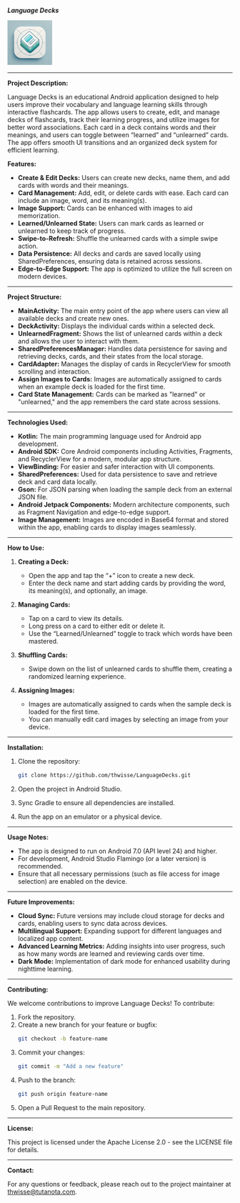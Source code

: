 ***Language Decks***

<img src="assets/logo.png"  width="100"/>


---

**Project Description:**

Language Decks is an educational Android application designed to help users improve their vocabulary and language learning skills through interactive flashcards. The app allows users to create, edit, and manage decks of flashcards, track their learning progress, and utilize images for better word associations. Each card in a deck contains words and their meanings, and users can toggle between “learned” and “unlearned” cards. The app offers smooth UI transitions and an organized deck system for efficient learning.

**Features:**

- **Create & Edit Decks:** Users can create new decks, name them, and add cards with words and their meanings.
- **Card Management:** Add, edit, or delete cards with ease. Each card can include an image, word, and its meaning(s).
- **Image Support:** Cards can be enhanced with images to aid memorization.
- **Learned/Unlearned State:** Users can mark cards as learned or unlearned to keep track of progress.
- **Swipe-to-Refresh:** Shuffle the unlearned cards with a simple swipe action.
- **Data Persistence:** All decks and cards are saved locally using SharedPreferences, ensuring data is retained across sessions.
- **Edge-to-Edge Support:** The app is optimized to utilize the full screen on modern devices.

---

**Project Structure:**

- **MainActivity:** The main entry point of the app where users can view all available decks and create new ones.
- **DeckActivity:** Displays the individual cards within a selected deck.
- **UnlearnedFragment:** Shows the list of unlearned cards within a deck and allows the user to interact with them.
- **SharedPreferencesManager:** Handles data persistence for saving and retrieving decks, cards, and their states from the local storage.
- **CardAdapter:** Manages the display of cards in RecyclerView for smooth scrolling and interaction.
- **Assign Images to Cards:** Images are automatically assigned to cards when an example deck is loaded for the first time.
- **Card State Management:** Cards can be marked as "learned" or "unlearned," and the app remembers the card state across sessions.

---

**Technologies Used:**

- **Kotlin:** The main programming language used for Android app development.
- **Android SDK:** Core Android components including Activities, Fragments, and RecyclerView for a modern, modular app structure.
- **ViewBinding:** For easier and safer interaction with UI components.
- **SharedPreferences:** Used for data persistence to save and retrieve deck and card data locally.
- **Gson:** For JSON parsing when loading the sample deck from an external JSON file.
- **Android Jetpack Components:** Modern architecture components, such as Fragment Navigation and edge-to-edge support.
- **Image Management:** Images are encoded in Base64 format and stored within the app, enabling cards to display images seamlessly.

---

**How to Use:**

1. **Creating a Deck:**
    - Open the app and tap the “+” icon to create a new deck.
    - Enter the deck name and start adding cards by providing the word, its meaning(s), and optionally, an image.

2. **Managing Cards:**
    - Tap on a card to view its details.
    - Long press on a card to either edit or delete it.
    - Use the “Learned/Unlearned” toggle to track which words have been mastered.

3. **Shuffling Cards:**
    - Swipe down on the list of unlearned cards to shuffle them, creating a randomized learning experience.

4. **Assigning Images:**
    - Images are automatically assigned to cards when the sample deck is loaded for the first time.
    - You can manually edit card images by selecting an image from your device.

---

**Installation:**

1. Clone the repository:

   ```bash
   git clone https://github.com/thwisse/LanguageDecks.git
   ```

2. Open the project in Android Studio.
3. Sync Gradle to ensure all dependencies are installed.
4. Run the app on an emulator or a physical device.

---

**Usage Notes:**

- The app is designed to run on Android 7.0 (API level 24) and higher.
- For development, Android Studio Flamingo (or a later version) is recommended.
- Ensure that all necessary permissions (such as file access for image selection) are enabled on the device.

---

**Future Improvements:**

- **Cloud Sync:** Future versions may include cloud storage for decks and cards, enabling users to sync data across devices.
- **Multilingual Support:** Expanding support for different languages and localized app content.
- **Advanced Learning Metrics:** Adding insights into user progress, such as how many words are learned and reviewing cards over time.
- **Dark Mode:** Implementation of dark mode for enhanced usability during nighttime learning.

---

**Contributing:**

We welcome contributions to improve Language Decks! To contribute:

1. Fork the repository.
2. Create a new branch for your feature or bugfix:
   ```bash
   git checkout -b feature-name
   ```
3. Commit your changes:
   ```bash
   git commit -m "Add a new feature"
   ```
4. Push to the branch:
   ```bash
   git push origin feature-name
   ```
5. Open a Pull Request to the main repository.

---

**License:**

This project is licensed under the Apache License 2.0 - see the LICENSE file for details.

---

**Contact:**

For any questions or feedback, please reach out to the project maintainer at thwisse@tutanota.com.
